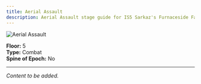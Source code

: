 ```yaml
---
title: Aerial Assault
description: Aerial Assault stage guide for IS5 Sarkaz's Furnaceside Fables
---
```


<img src="/stages/aerial-assault.png" alt="Aerial Assault" />

**Floor:** 5  
**Type:** Combat  
**Spine of Epoch:** No  

---

*Content to be added.*
